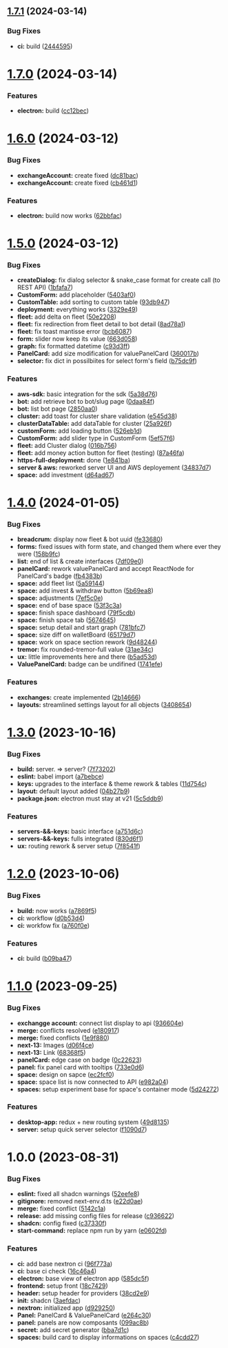 ## [1.7.1](https://github.com/napse-invest/Napse/compare/v1.7.0...v1.7.1) (2024-03-14)


### Bug Fixes

* **ci:** build ([2444595](https://github.com/napse-invest/Napse/commit/2444595786036f15ddc02895f765cd4ec73bc419))

# [1.7.0](https://github.com/napse-invest/Napse/compare/v1.6.0...v1.7.0) (2024-03-14)


### Features

* **electron:** build ([cc12bec](https://github.com/napse-invest/Napse/commit/cc12becdaed2b4096de90648c97b0ba74a93a19b))

# [1.6.0](https://github.com/napse-invest/Napse/compare/v1.5.0...v1.6.0) (2024-03-12)


### Bug Fixes

* **exchangeAccount:** create fixed ([dc81bac](https://github.com/napse-invest/Napse/commit/dc81bace759424b45662d7660d5d288bca1ada3a))
* **exchangeAccount:** create fixed ([cb461d1](https://github.com/napse-invest/Napse/commit/cb461d154e1431443645c426619c6eb20290ac80))


### Features

* **electron:** build now works ([62bbfac](https://github.com/napse-invest/Napse/commit/62bbfac2d46ed9a156d58517beba53609ca11f6b))

# [1.5.0](https://github.com/napse-invest/Napse/compare/v1.4.0...v1.5.0) (2024-03-12)


### Bug Fixes

* **createDialog:** fix dialog selector & snake_case format for create call (to REST API) ([1bfafa7](https://github.com/napse-invest/Napse/commit/1bfafa7beb716a22ee4713ec87d63ba569143362))
* **CustomForm:** add placeholder ([5403af0](https://github.com/napse-invest/Napse/commit/5403af0803a2c8fa2f2ecc6042c96188a27af1ea))
* **CustomTable:** add sorting to custom table ([93db947](https://github.com/napse-invest/Napse/commit/93db9477c13316741e7404a652518db294b3ad54))
* **deployment:** everything works ([3329e49](https://github.com/napse-invest/Napse/commit/3329e499d38997ad0f3f53f8ae73dcf21c8ab8d7))
* **fleet:** add delta on fleet ([50e2208](https://github.com/napse-invest/Napse/commit/50e2208062f082faedeedd898aab499f52e4ad49))
* **fleet:** fix redirection from fleet detail to bot detail ([8ad78a1](https://github.com/napse-invest/Napse/commit/8ad78a1dcfc7f9e860ec9ea44b57d34f3df685bb))
* **fleet:** fix toast mantisse error ([bcb6087](https://github.com/napse-invest/Napse/commit/bcb608795785ee3d13a8d0a98727a1a1aef1e93e))
* **form:** slider now keep its value ([663d058](https://github.com/napse-invest/Napse/commit/663d058986d9f4b4ce27f50778739990f30d0505))
* **graph:** fix formatted datetime ([c93d3ff](https://github.com/napse-invest/Napse/commit/c93d3ff6472627a0bd744f58eb627deb9c86a8d4))
* **PanelCard:** add size modification for valuePanelCard ([360017b](https://github.com/napse-invest/Napse/commit/360017be07fafb5a474ee07719d42152f3ff7ec9))
* **selector:** fix dict in possilbiites for select form's field ([b75dc9f](https://github.com/napse-invest/Napse/commit/b75dc9fa72ff9a256bca84c36aaba9419de9eccb))


### Features

* **aws-sdk:** basic integration for the sdk ([5a38d76](https://github.com/napse-invest/Napse/commit/5a38d7656e6af8f55724b206c76537f40c2960bc))
* **bot:** add retrieve bot to bot/slug page ([0daa84f](https://github.com/napse-invest/Napse/commit/0daa84f9a848f14676278702d612f78ac6cf68e8))
* **bot:** list bot page ([2850aa0](https://github.com/napse-invest/Napse/commit/2850aa09771a8bdc3b5055830f14c77e09328d04))
* **cluster:** add toast for cluster share validation ([e545d38](https://github.com/napse-invest/Napse/commit/e545d387f1c69289978e6c21d6f91fd4bdc7f6c8))
* **clusterDataTable:** add dataTable for cluster ([25a926f](https://github.com/napse-invest/Napse/commit/25a926f62b253de36655463e920037d09f37c205))
* **customForm:** add loading button ([526eb1d](https://github.com/napse-invest/Napse/commit/526eb1d9de0423203d298cf16114ba20b7a38952))
* **CustomForm:** add slider type in CustomForm ([5ef57f6](https://github.com/napse-invest/Napse/commit/5ef57f63eb3bb292947e050051a612f67d9d83a6))
* **fleet:** add Cluster dialog ([016b756](https://github.com/napse-invest/Napse/commit/016b756a4b30b0c81c965751d063a7479fe7f8a8))
* **fleet:** add money action button for fleet (testing) ([87a46fa](https://github.com/napse-invest/Napse/commit/87a46faf56eff63cd34b30b6a60398487394c830))
* **https-full-deployment:** done ([1e841ba](https://github.com/napse-invest/Napse/commit/1e841ba8cb1992af517d58642174cef5fe903551))
* **server & aws:** reworked server UI and AWS deployement ([34837d7](https://github.com/napse-invest/Napse/commit/34837d71f5cce0abfb390fa98feaf4748778de27))
* **space:** add investment ([d64ad67](https://github.com/napse-invest/Napse/commit/d64ad67a4aab44527736b319b707ce4d7e3d22be))

# [1.4.0](https://github.com/napse-invest/Napse/compare/v1.3.0...v1.4.0) (2024-01-05)


### Bug Fixes

* **breadcrum:** display now fleet & bot uuid ([fe33680](https://github.com/napse-invest/Napse/commit/fe336808e9dadf1e5dc4a4446581fff1b9baa350))
* **forms:** fixed issues with form state, and changed them where ever they were ([158b9fc](https://github.com/napse-invest/Napse/commit/158b9fcbf9ce79fb62b1c0ba60220cf9bd23a42d))
* **list:** end of list & create interfaces ([7df09e0](https://github.com/napse-invest/Napse/commit/7df09e0cb8fbccf1dfb19a19c160793f8ba0c96c))
* **panelCard:** rework valuePanelCard and accept ReactNode for PanelCard's badge ([fb4383b](https://github.com/napse-invest/Napse/commit/fb4383bb798f76c53d19d9e94c1ecf395b6c394d))
* **space:** add fleet list ([5a59144](https://github.com/napse-invest/Napse/commit/5a591447d157d6dc68c3eca028bbb59dcf34d7e8))
* **space:** add invest & withdraw button ([5b69ea8](https://github.com/napse-invest/Napse/commit/5b69ea8c48757ad2d2bb0f50c28ce9fee0b84365))
* **space:** adjustments ([7ef5c0e](https://github.com/napse-invest/Napse/commit/7ef5c0e80acd1703495a3d995ed9ac0cfa711366))
* **space:** end of base space ([53f3c3a](https://github.com/napse-invest/Napse/commit/53f3c3a3895289efdc1ced41cb3a7b5b3d2b83b3))
* **space:** finish space dashboard ([79f5cdb](https://github.com/napse-invest/Napse/commit/79f5cdb6b5c495271d1629a9dc3c971064c48966))
* **space:** finish space tab ([5674645](https://github.com/napse-invest/Napse/commit/5674645c6c40eaefd5156efbefbafaaf524c943d))
* **space:** setup detail and start graph ([781bfc7](https://github.com/napse-invest/Napse/commit/781bfc7b7e156b1a97bb9e6d50cbe525bc0bc117))
* **space:** size diff on walletBoard ([65179d7](https://github.com/napse-invest/Napse/commit/65179d73365a6b89eb44786560ba68c7ed444d05))
* **space:** work on space section rework ([9d48244](https://github.com/napse-invest/Napse/commit/9d482440e797289c3043a69af01fe5f42841d27c))
* **tremor:** fix rounded-tremor-full value ([31ae34c](https://github.com/napse-invest/Napse/commit/31ae34cefe77ccd3f25f217534d6154ce44a0d9a))
* **ux:** little improvements here and there ([b5ad53d](https://github.com/napse-invest/Napse/commit/b5ad53d008276a3a3c255668f9ac237a400fdf3e))
* **ValuePanelCard:** badge can be undifined ([1741efe](https://github.com/napse-invest/Napse/commit/1741efecb6e9f38ae1ed3c961b9ea3fca35360c6))


### Features

* **exchanges:** create implemented ([2b14666](https://github.com/napse-invest/Napse/commit/2b14666cd0b44425672b254215cef0b16f05d967))
* **layouts:** streamlined settings layout for all objects ([3408654](https://github.com/napse-invest/Napse/commit/34086547b79277761b33014d1bb7e2c3c0c727db))

# [1.3.0](https://github.com/napse-invest/Napse/compare/v1.2.0...v1.3.0) (2023-10-16)


### Bug Fixes

* **build:** server. => server? ([7f73202](https://github.com/napse-invest/Napse/commit/7f732023c7138fae1ff777167fcf3be7fc59961c))
* **eslint:** babel import ([a7bebce](https://github.com/napse-invest/Napse/commit/a7bebce1a44a9dd0548b76ecc06aa05ffa2549ee))
* **keys:** upgrades to the interface & theme rework & tables ([11d754c](https://github.com/napse-invest/Napse/commit/11d754c2517963f8744d58fe7f350217bb046e50))
* **layout:** default layout added ([04b27b9](https://github.com/napse-invest/Napse/commit/04b27b9b49768cadcc3e69652c45550500ff81b6))
* **package.json:** electron must stay at v21 ([5c5ddb9](https://github.com/napse-invest/Napse/commit/5c5ddb9916632fc7b3a02c84de7eaf0a09fc39b9))


### Features

* **servers-&&-keys:** basic interface ([a751d6c](https://github.com/napse-invest/Napse/commit/a751d6cdd7d24c849c271f4e1cd10e01a995927e))
* **servers-&&-keys:** fulls integrated ([830d6f1](https://github.com/napse-invest/Napse/commit/830d6f17d53acc12ef6d5b605c4a16ccb7976dee))
* **ux:** routing rework & server setup ([7f8541f](https://github.com/napse-invest/Napse/commit/7f8541fb2b8793e3a0e0fe578b9917373c8c4685))

# [1.2.0](https://github.com/napse-invest/Napse/compare/v1.1.0...v1.2.0) (2023-10-06)


### Bug Fixes

* **build:** now works ([a7869f5](https://github.com/napse-invest/Napse/commit/a7869f588d18d40eb701034ca4c16cda8499aa12))
* **ci:** workflow ([d0b53d4](https://github.com/napse-invest/Napse/commit/d0b53d4ee837ed601e0f78da8396d7e5a32547e0))
* **ci:** workfow fix ([a760f0e](https://github.com/napse-invest/Napse/commit/a760f0ec10fa6a78571e80d3107fb800c11742ae))


### Features

* **ci:** build ([b09ba47](https://github.com/napse-invest/Napse/commit/b09ba470a09316bed4976074fbe2520854c099c2))

# [1.1.0](https://github.com/napse-invest/Napse/compare/v1.0.0...v1.1.0) (2023-09-25)


### Bug Fixes

* **exchangge account:** connect list display to api ([936604e](https://github.com/napse-invest/Napse/commit/936604eb1493f80e4b82285b2bfbf7e6a8a8db64))
* **merge:** conflicts resolved ([e180917](https://github.com/napse-invest/Napse/commit/e180917a616e1ebef8d1971e4d7d353d84bba204))
* **merge:** fixed conflicts ([1e9f880](https://github.com/napse-invest/Napse/commit/1e9f88062ebff6b7b0bf4163ef7144f94cd53168))
* **next-13:** Images ([d06f4ce](https://github.com/napse-invest/Napse/commit/d06f4ceeb73a2c6dec19464aee34c8319ad04ec7))
* **next-13:** Link ([68368f5](https://github.com/napse-invest/Napse/commit/68368f5f85b7f0daa9286091bba330f8269428d5))
* **panelCard:** edge case on badge ([0c22623](https://github.com/napse-invest/Napse/commit/0c22623a1879a88ebcb6e3bd84122c1028f2279c))
* **panel:** fix panel card with tooltips ([733e0d6](https://github.com/napse-invest/Napse/commit/733e0d64c8a3f4d19100396f4acd12f193371158))
* **space:** design on sapce ([ec2fcf0](https://github.com/napse-invest/Napse/commit/ec2fcf0d37477211a51bceb169e3252cf25ebdfd))
* **space:** space list is now connected to API ([e982a04](https://github.com/napse-invest/Napse/commit/e982a0429f0b17f360eb5f060210fab6ae8a5aaa))
* **spaces:** setup experiment base for space's container mode ([5d24272](https://github.com/napse-invest/Napse/commit/5d2427290e920765349387ce12c0b9c7a370b98e))


### Features

* **desktop-app:** redux + new routing system ([49d8135](https://github.com/napse-invest/Napse/commit/49d8135d31ea808c3e81f6e0dbbf1a396d50bb80))
* **server:** setup quick server selector ([f1090d7](https://github.com/napse-invest/Napse/commit/f1090d7534f50b4a1e90d131a6ff166d4e32928e))

# 1.0.0 (2023-08-31)


### Bug Fixes

* **eslint:** fixed all shadcn warnings ([52eefe8](https://github.com/napse-invest/Napse/commit/52eefe8424d65843df7b929cfd2bebe5ebd90a91))
* **gitignore:** removed next-env.d.ts ([e22d0ae](https://github.com/napse-invest/Napse/commit/e22d0aebb885ab42327f5c2b9833fdc9f73bc582))
* **merge:** fixed conflict ([5142c1a](https://github.com/napse-invest/Napse/commit/5142c1a36f6f206810e87a3cbf8b19eb62ec9c07))
* **release:** add missing config files for release ([c936622](https://github.com/napse-invest/Napse/commit/c9366224fe33fc156c487071a5b34545ea324aad))
* **shadcn:** config fixed ([c37330f](https://github.com/napse-invest/Napse/commit/c37330ff4a3f50b138167cf552dabd426244e3fc))
* **start-command:** replace npm run by yarn ([e0602fd](https://github.com/napse-invest/Napse/commit/e0602fd0869d7fbb3eaa52d861af8a823d6034cb))


### Features

* **ci:** add base nextron ci ([96f773a](https://github.com/napse-invest/Napse/commit/96f773a10d9ace84a9133c72a1bd0ea82c1c4098))
* **ci:** base ci check ([16c46a4](https://github.com/napse-invest/Napse/commit/16c46a4c334186cceca775186d7aebd258bb7805))
* **electron:** base view of electron app ([585dc5f](https://github.com/napse-invest/Napse/commit/585dc5f523d96ece0a65949219d80bb8f0c893d7))
* **frontend:** setup front ([18c7429](https://github.com/napse-invest/Napse/commit/18c74290da117a65d31ba54dc20fbea83f81d29d))
* **header:** setup header for providers ([38cd2e9](https://github.com/napse-invest/Napse/commit/38cd2e98b49a59bf8f303ba7835a58dfff12184d))
* **init:** shadcn ([3aefdac](https://github.com/napse-invest/Napse/commit/3aefdac0d401450e5a5c8c03f37a7fd4bb0f9501))
* **nextron:** initialized app ([d929250](https://github.com/napse-invest/Napse/commit/d9292507b85ce24cd896c10154a188a7680598d9))
* **Panel:** PanelCard & ValuePanelCard ([e264c30](https://github.com/napse-invest/Napse/commit/e264c30eb83d393d7c91592ee7095839421de84a))
* **panel:** panels are now composants ([099ac8b](https://github.com/napse-invest/Napse/commit/099ac8ba6ac6c7b435c72d01b1ff0a3245c38997))
* **secret:** add secret generator ([bba7d1c](https://github.com/napse-invest/Napse/commit/bba7d1cfc56ba780f9f26d2c849b069d49c17697))
* **spaces:** build card to display informations on spaces ([c4cdd27](https://github.com/napse-invest/Napse/commit/c4cdd2796b8982df665e29fff151e92fe221e140))
